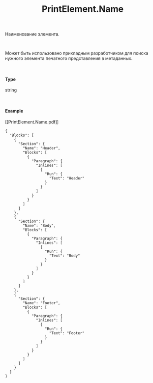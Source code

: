﻿---
layout: default
title: PrintElement.Name
position: 0
categories: 
tags: 
---

Наименование элемента.

   

Может быть использовано прикладным разработчиком для поиска нужного элемента печатного представления в метаданных.

   

#### Type

string

   

#### Example

[[PrintElement.Name.pdf]]  


```
{
  "Blocks": [
    {
      "Section": {
        "Name": "Header",
        "Blocks": [
          {
            "Paragraph": {
              "Inlines": [
                {
                  "Run": {
                    "Text": "Header"
                  }
                }
              ]
            }
          }
        ]
      }
    },
    {
      "Section": {
        "Name": "Body",
        "Blocks": [
          {
            "Paragraph": {
              "Inlines": [
                {
                  "Run": {
                    "Text": "Body"
                  }
                }
              ]
            }
          }
        ]
      }
    },
    {
      "Section": {
        "Name": "Footer",
        "Blocks": [
          {
            "Paragraph": {
              "Inlines": [
                {
                  "Run": {
                    "Text": "Footer"
                  }
                }
              ]
            }
          }
        ]
      }
    }
  ]
}
```

  


  


